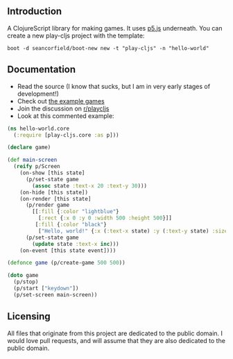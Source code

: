 ## Introduction

A ClojureScript library for making games. It uses [p5.js](http://p5js.org/) underneath. You can create a new play-cljs project with the template:

```
boot -d seancorfield/boot-new new -t "play-cljs" -n "hello-world"
```

## Documentation

* Read the source (I know that sucks, but I am in very early stages of development!)
* Check out [the example games](https://github.com/oakes/play-cljs-examples)
* Join the discussion on [r/playcljs](https://www.reddit.com/r/playcljs/)
* Look at this commented example:

```clojure
(ns hello-world.core
  (:require [play-cljs.core :as p]))

(declare game)

(def main-screen
  (reify p/Screen
    (on-show [this state]
      (p/set-state game
        (assoc state :text-x 20 :text-y 30)))
    (on-hide [this state])
    (on-render [this state]
      (p/render game
        [[:fill {:color "lightblue"}
          [:rect {:x 0 :y 0 :width 500 :height 500}]]
         [:fill {:color "black"}
          ["Hello, world!" {:x (:text-x state) :y (:text-y state) :size 16 :font "Georgia" :style :italic}]]])
      (p/set-state game
        (update state :text-x inc)))
    (on-event [this state event])))

(defonce game (p/create-game 500 500))

(doto game
  (p/stop)
  (p/start ["keydown"])
  (p/set-screen main-screen))
```

## Licensing

All files that originate from this project are dedicated to the public domain. I would love pull requests, and will assume that they are also dedicated to the public domain.
